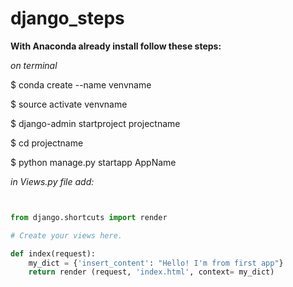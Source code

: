 # django_steps

**With Anaconda already install follow these steps:**

_on terminal_

$ conda create --name venvname

$ source activate venvname

$ django-admin startproject projectname

$ cd projectname

$ python manage.py startapp AppName

 _in Views.py file add:_


 ```python


 from django.shortcuts import render

 # Create your views here.

 def index(request):
     my_dict = {'insert_content': "Hello! I'm from first app"}
     return render (request, 'index.html', context= my_dict)

```
